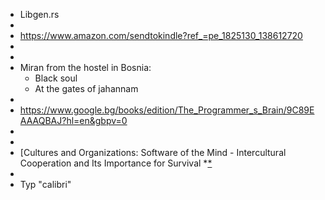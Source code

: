 - Libgen.rs
-
- https://www.amazon.com/sendtokindle?ref_=pe_1825130_138612720
-
-
- Miran from the hostel in Bosnia:
	- Black soul
	- At the gates of jahannam
-
- https://www.google.bg/books/edition/The_Programmer_s_Brain/9C89EAAAQBAJ?hl=en&gbpv=0
-
-
- [Cultures and Organizations: Software of the Mind - Intercultural Cooperation and Its Importance for Survival *[*](https://libgen.rs/book/index.php?md5=AEB0A1705B81EBE8754B405114186E03)
-
- Typ "calibri"